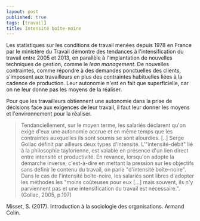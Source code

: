 ```yaml
---
layout: post
published: true
tags: [travail]
title: Intensité boîte-noire
---
```


Les statistiques sur les conditions de travail menées depuis 1978 en France par le ministère du Travail démontre des tendances à l'intensification du travail entre 2005 et 2013, en parallèle à l'implantation de nouvelles techniques de gestion, comme le <i>lean management</i>. De nouvelles contraintes, comme répondre à des demandes ponctuelles des clients, s'imposent aux travailleurs en plus des contraintes habituelles liées à la cadence de production. Leur autonomie n'est en fait que superficielle, car on ne leur donne pas les moyens de la réaliser.

Pour que les travailleurs obtiennent une autonomie dans la prise de décisions face aux exigences de leur travail, il faut leur donner les moyens et l'environnement pour la réaliser.

>Tendanciellement, sur le moyen terme, les salariés déclarent qu'on exige d'eux une autonomie accrue et en même temps que les contraintes auxquelles ils sont soumis se sont alourdies. [..] Serge Gollac définit par ailleurs deux types d'intensité. L'"intensité-débit" lié à la philosophie taylorienne, est valable en présence d'un lien direct entre intensité et productivité. En revance, lorsqu'on adopte la démarche inverse, c'est-à-dire en mettant la pression sur les objectifs sans définir le contenu du travail, on parle "d'intensité boîte-noire". Dans le cas de l'intensité boîte-noire, les salariés sont libres d'adopter les méthodes les "moins coûteuses pour eux [...] mais souvent, ils n'y parviennent pas et une intensification du travail est nécessaire.". (Gollac, 2005, p.197) 

Misset, S. (2017). Introduction à la sociologie des organisations. Armand Colin.
